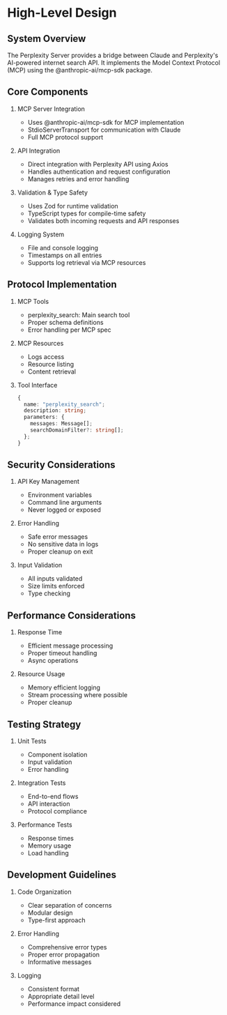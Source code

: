 <!--
Copyright (c) 2024 Martin Bechard <martin.bechard@DevConsult.ca>
This software is licensed under the MIT License.
File: /Users/martinbechard/dev/mcp-perplexity/design/high-level-design.md
This was generated by Claude Sonnet 3.5, with the assistance of my human mentor

High-level design document for the Perplexity Server
Overview: Bridging Claude with Perplexity's internet search capabilities!
-->

# High-Level Design

## System Overview
The Perplexity Server provides a bridge between Claude and Perplexity's AI-powered internet search API. It implements the Model Context Protocol (MCP) using the @anthropic-ai/mcp-sdk package.

## Core Components

1. MCP Server Integration
   - Uses @anthropic-ai/mcp-sdk for MCP implementation
   - StdioServerTransport for communication with Claude
   - Full MCP protocol support

2. API Integration
   - Direct integration with Perplexity API using Axios
   - Handles authentication and request configuration
   - Manages retries and error handling

3. Validation & Type Safety
   - Uses Zod for runtime validation
   - TypeScript types for compile-time safety
   - Validates both incoming requests and API responses

4. Logging System
   - File and console logging
   - Timestamps on all entries
   - Supports log retrieval via MCP resources

## Protocol Implementation

1. MCP Tools
   - perplexity_search: Main search tool
   - Proper schema definitions
   - Error handling per MCP spec

2. MCP Resources
   - Logs access
   - Resource listing
   - Content retrieval

3. Tool Interface
   ```typescript
   {
     name: "perplexity_search";
     description: string;
     parameters: {
       messages: Message[];
       searchDomainFilter?: string[];
     };
   }
   ```

## Security Considerations

1. API Key Management
   - Environment variables
   - Command line arguments
   - Never logged or exposed

2. Error Handling
   - Safe error messages
   - No sensitive data in logs
   - Proper cleanup on exit

3. Input Validation
   - All inputs validated
   - Size limits enforced
   - Type checking

## Performance Considerations

1. Response Time
   - Efficient message processing
   - Proper timeout handling
   - Async operations

2. Resource Usage
   - Memory efficient logging
   - Stream processing where possible
   - Proper cleanup

## Testing Strategy

1. Unit Tests
   - Component isolation
   - Input validation
   - Error handling

2. Integration Tests
   - End-to-end flows
   - API interaction
   - Protocol compliance

3. Performance Tests
   - Response times
   - Memory usage
   - Load handling

## Development Guidelines

1. Code Organization
   - Clear separation of concerns
   - Modular design
   - Type-first approach

2. Error Handling
   - Comprehensive error types
   - Proper error propagation
   - Informative messages

3. Logging
   - Consistent format
   - Appropriate detail level
   - Performance impact considered